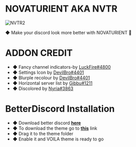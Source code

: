 # NOVATURIENT AKA NVTR
![NVTR2](https://user-images.githubusercontent.com/84565593/141606859-b216ee8f-cce7-4484-9693-d787e972044b.jpg)

◆ Make your discord look more better with NOVATURIENT 🤪
# ADDON CREDIT
- ◆ Fancy channel indicators-by [LuckFire#4800](https://github.com/LuckFire)
- ◆ Settings Icon by [DevilBro#4401](https://github.com/mwittrien)
- ◆ Blurple recolour by [DevilBro#4401](https://github.com/mwittrien)
- ◆ Horizontal server list by [Gibbu#1211](https://github.com/Gibbu)
- ◆ Discolored by [Nyria#3863](https://github.com/NYRI4)
# BetterDiscord Installation
- ◆ Download better discord [**here**](https://betterdiscord.app/)
- ◆ To download the theme go to [**this**](https://betterdiscord.app/theme/NOVATURIENT) link
- ◆ Drag it to the theme folder 
- ◆ Enable it and VOILA theme is ready to go

